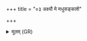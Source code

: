 +++
title = "०३ अक्ष्यौ मे मधुसङ्काशे"

+++
<details><summary>मूलम् (GR)</summary>

अक्ष्यौ मे मधुसंकाशे  
जिह्वा मे मधुवादिनी ।  
नसोर् अधि प्रमन्दनं  
दत्सु मे सारघं मधु ॥
</details>